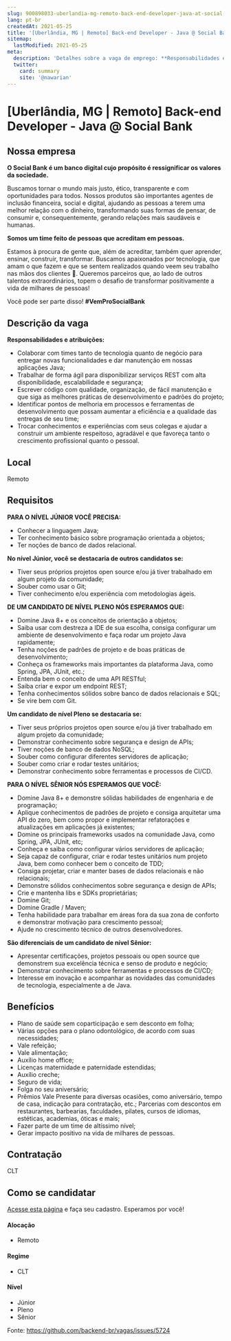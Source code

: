 ```yaml
---
slug: 900898033-uberlandia-mg-remoto-back-end-developer-java-at-social-bank
lang: pt-br
createdAt: 2021-05-25
title: '[Uberlândia, MG | Remoto] Back-end Developer - Java @ Social Bank - Vaga de Emprego'
sitemap:
  lastModified: 2021-05-25
meta:
  description: 'Detalhes sobre a vaga de emprego: **Responsabilidades e atribuições:** - Colaborar com times tanto de tecnologia quanto de negócio para entregar novas funcionalidades e dar manutenção em nossas aplicações Java; - Trabalhar de forma ágil para disponibilizar serviços REST com alta disponibilidade, escalabilidade e segurança; - Escrever código com qualidade, organização, de fácil manutenção e que siga as melhores práticas de desenvolvimento e padrões do projeto; - Identificar pontos de melhoria em processos e ferramentas de desenvolvimento que possam aumentar a eficiência e a qualidade das entregas de seu time; - Trocar conhecimentos e experiências com seus colegas e ajudar a construir um ambiente respeitoso, agradável e que favoreça tanto o crescimento profissional quanto o pessoal.'
  twitter:
    card: summary
    site: '@nawarian'
---
```


# [Uberlândia, MG | Remoto] Back-end Developer - Java @ Social Bank

## Nossa empresa

**O Social Bank é um banco digital cujo propósito é ressignificar os valores da sociedade.**

Buscamos tornar o mundo mais justo, ético, transparente e com oportunidades para todos. Nossos produtos são importantes agentes de inclusão financeira, social e digital, ajudando as pessoas a terem uma melhor relação com o dinheiro, transformando suas formas de pensar, de consumir e, consequentemente, gerando relações mais saudáveis e humanas.

**Somos um time feito de pessoas que acreditam em pessoas.**

Estamos à procura de gente que, além de acreditar, também quer aprender, ensinar, construir, transformar. Buscamos apaixonados por tecnologia, que amam o que fazem e que se sentem realizados quando veem seu trabalho nas mãos dos clientes 📱. Queremos parceiros que, ao lado de outros talentos extraordinários, topem o desafio de transformar positivamente a vida de milhares de pessoas!

Você pode ser parte disso! **#VemProSocialBank**

## Descrição da vaga

**Responsabilidades e atribuições:**
- Colaborar com times tanto de tecnologia quanto de negócio para entregar novas funcionalidades e dar manutenção em nossas aplicações Java;
- Trabalhar de forma ágil para disponibilizar serviços REST com alta disponibilidade, escalabilidade e segurança;
- Escrever código com qualidade, organização, de fácil manutenção e que siga as melhores práticas de desenvolvimento e padrões do projeto;
- Identificar pontos de melhoria em processos e ferramentas de desenvolvimento que possam aumentar a eficiência e a qualidade das entregas de seu time;
- Trocar conhecimentos e experiências com seus colegas e ajudar a construir um ambiente respeitoso, agradável e que favoreça tanto o crescimento profissional quanto o pessoal.

## Local

Remoto

## Requisitos

**PARA O NÍVEL JÚNIOR VOCÊ PRECISA:**
- Conhecer a linguagem Java;
- Ter conhecimento básico sobre programação orientada a objetos;
- Ter noções de banco de dados relacional.

**No nível Júnior, você se destacaria de outros candidatos se:**
- Tiver seus próprios projetos open source e/ou já tiver trabalhado em algum projeto da comunidade;
- Souber como usar o Git;
- Tiver conhecimento e/ou experiência com metodologias ágeis.

**DE UM CANDIDATO DE NÍVEL PLENO NÓS ESPERAMOS QUE:**
- Domine Java 8+ e os conceitos de orientação a objetos;
- Saiba usar com destreza a IDE de sua escolha, consiga configurar um ambiente de desenvolvimento e faça rodar um projeto Java rapidamente;
- Tenha noções de padrões de projeto e de boas práticas de desenvolvimento;
- Conheça os frameworks mais importantes da plataforma Java, como Spring, JPA, JUnit, etc.;
- Entenda bem o conceito de uma API RESTful;
- Saiba criar e expor um endpoint REST;
- Tenha conhecimentos sólidos sobre banco de dados relacionais e SQL;
- Se vire bem com Git.

**Um candidato de nível Pleno se destacaria se:**
- Tiver seus próprios projetos open source e/ou já tiver trabalhado em algum projeto da comunidade;
- Demonstrar conhecimento sobre segurança e design de APIs;
- Tiver noções de banco de dados NoSQL;
- Souber como configurar diferentes servidores de aplicação;
- Souber como criar e rodar testes unitários;
- Demonstrar conhecimento sobre ferramentas e processos de CI/CD.

**PARA O NÍVEL SÊNIOR NÓS ESPERAMOS QUE VOCÊ:**
- Domine Java 8+ e demonstre sólidas habilidades de engenharia e de programação;
- Aplique conhecimentos de padrões de projeto e consiga arquitetar uma API do zero, bem como propor e implementar refatorações e atualizações em aplicações já existentes;
- Domine os principais frameworks usados na comunidade Java, como Spring, JPA, JUnit, etc;
- Conheça e saiba como configurar vários servidores de aplicação;
- Seja capaz de configurar, criar e rodar testes unitários num projeto Java, bem como conhecer bem o conceito de TDD;
- Consiga projetar, criar e manter bases de dados relacionais e não relacionais;
- Demonstre sólidos conhecimentos sobre segurança e design de APIs;
- Crie e mantenha libs e SDKs proprietárias;
- Domine Git;
- Domine Gradle / Maven;
- Tenha habilidade para trabalhar em áreas fora da sua zona de conforto e demonstrar motivação para crescimento pessoal;
- Ajude no crescimento técnico de outros desenvolvedores.

**São diferenciais de um candidato de nível Sênior:**
- Apresentar certificações, projetos pessoais ou open source que demonstrem sua excelência técnica e senso de produto e negócio;
- Demonstrar conhecimento sobre ferramentas e processos de CI/CD;
- Interesse em inovação e acompanhar as novidades das comunidades de tecnologia, especialmente a de Java.

## Benefícios

- Plano de saúde sem coparticipação e sem desconto em folha;
- Várias opções para o plano odontológico, de acordo com suas necessidades;
- Vale refeição;
- Vale alimentação;
- Auxílio home office;
- Licenças maternidade e paternidade estendidas;
- Auxílio creche;
- Seguro de vida;
- Folga no seu aniversário;
- Prêmios Vale Presente para diversas ocasiões, como aniversário, tempo de casa, indicação para contratação, etc.;
Parcerias com descontos em restaurantes, barbearias, faculdades, pilates, cursos de idiomas, estéticas, academias, óticas e mais;
- Fazer parte de um time de altíssimo nível;
- Gerar impacto positivo na vida de milhares de pessoas.

## Contratação

CLT

## Como se candidatar

[Acesse esta página](https://socialbank.gupy.io/jobs/903595) e faça seu cadastro. Esperamos por você!

#### Alocação
- Remoto

#### Regime
- CLT

#### Nível
- Júnior
- Pleno
- Sênior


Fonte: https://github.com/backend-br/vagas/issues/5724